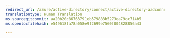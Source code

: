 ```yaml
---
redirect_url: /azure/active-directory/connect/active-directory-aadconnectsync-implement-password-synchronization
translationtype: Human Translation
ms.sourcegitcommit: aa20b20c86763791eb579883b5273ea79cc714b5
ms.openlocfilehash: e549618fa78a058e9f2699e7560f004828856a43

---
```




<!--HONumber=Feb17_HO3-->


